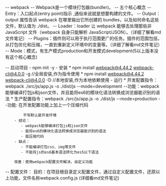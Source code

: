 -- webpack
    -- Webpack是一个模块打包器(bundler)。
    -- 五个核心概念
       -- Entry：入口起点(entry point)指示 ,通俗来说就是想要构建的文件。
       -- Output：output 属性告诉 webpack 在哪里输出它所创建的 bundles，以及如何命名这些文件，默认值为 ./dist。
       -- Loader：loader 让 webpack 能够去处理那些非 JavaScript 文件（webpack 自身只能解析 JavaScript/JSON）。（详细了解看md文件笔记）
       -- Plugins：插件则可以用于执行范围更广的任务。插件的范围包括，从打包优化和压缩，一直到重新定义环境中的变量等。（详细了解看md文件笔记）
       -- Mode：模式，有生产模式production和开发模式development(5以上版本没有这个核心概念)



   -- 启动项目
         - npm init -y
         - 安装
           * npm install webpack@4.44.2 webpack-cli@4.0.0 -g  //全局安装,作为指令使用
           * npm install webpack@4.44.2  webpack-cli@4.0.0  -D //本地安装,作为本地依赖使用
         - 运行
           * 开发配置指令：webpack ./src/js/app.js -o ./dist/js --mode=development
              --功能：webpack能够编译打包js和json文件，并且能将es6的模块化语法转换成浏览器能识别的语法
           * 生产配置指令：webpack ./src/js/app.js -o ./dist/js --mode=production
               --功能: 在开发配置功能上加上一个压缩代码

            不写默认是开发环境
        - 结论：
           - webpack能够编译打包js和json文件
           - 能将es6的模块化语法转换成浏览器能识别的语法
           - 能压缩代码
        - 缺点：
           - 不能编译打包css、img等文件
           - 不能将js的es6基本语法转化为es5以下语法

        改善：使用webpack配置文件解决，自定义功能
   -- 配置文件：
       目的：在项目根目录定义配置文件，通过自定义配置文件，还原以上功能，文件名称webpack.config.js
       (详细看md文件笔记)


   